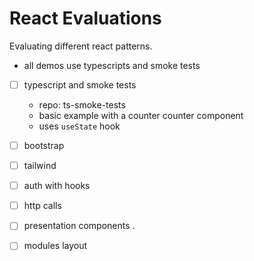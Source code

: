 # React Evaluations 

Evaluating different react patterns.
- all demos use typescripts and smoke tests
- [ ] typescript and smoke tests
  - repo: ts-smoke-tests
  - basic example with a counter counter component 
  - uses `useState` hook
- [ ] bootstrap 
- [ ] tailwind 
- [ ] auth with hooks 
- [ ] http calls 
- [ ] presentation components .
- [ ] modules layout

